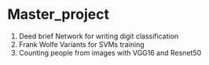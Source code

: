 # Master_project
1. Deed brief Network for writing digit classification   
2. Frank Wolfe Variants for SVMs training   
3. Counting people from images with VGG16 and Resnet50
